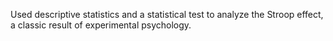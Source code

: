 Used descriptive statistics and a statistical test to analyze the Stroop effect, a classic result of experimental psychology.
